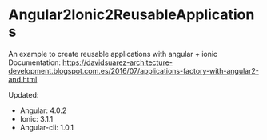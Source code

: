 # Angular2Ionic2ReusableApplications
An example to create reusable applications with angular + ionic
Documentation: https://davidsuarez-architecture-development.blogspot.com.es/2016/07/applications-factory-with-angular2-and.html

Updated:

- Angular: 4.0.2
- Ionic: 3.1.1
- Angular-cli: 1.0.1
